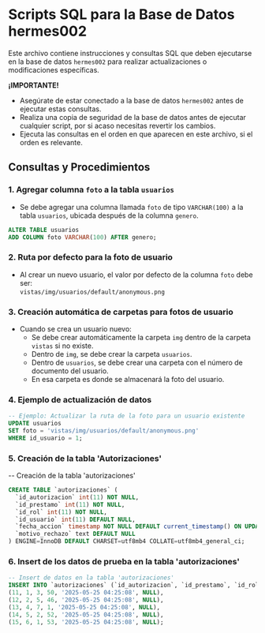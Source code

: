 # Scripts SQL para la Base de Datos hermes002

Este archivo contiene instrucciones y consultas SQL que deben ejecutarse en la base de datos `hermes002` para realizar actualizaciones o modificaciones específicas.

**¡IMPORTANTE!**

* Asegúrate de estar conectado a la base de datos `hermes002` antes de ejecutar estas consultas.
* Realiza una copia de seguridad de la base de datos antes de ejecutar cualquier script, por si acaso necesitas revertir los cambios.
* Ejecuta las consultas en el orden en que aparecen en este archivo, si el orden es relevante.

## Consultas y Procedimientos

### 1. Agregar columna `foto` a la tabla `usuarios`

- Se debe agregar una columna llamada `foto` de tipo `VARCHAR(100)` a la tabla `usuarios`, ubicada después de la columna `genero`.

```sql
ALTER TABLE usuarios
ADD COLUMN foto VARCHAR(100) AFTER genero;
```

### 2. Ruta por defecto para la foto de usuario

- Al crear un nuevo usuario, el valor por defecto de la columna `foto` debe ser:  
    `vistas/img/usuarios/default/anonymous.png`

### 3. Creación automática de carpetas para fotos de usuario

- Cuando se crea un usuario nuevo:
    - Se debe crear automáticamente la carpeta `img` dentro de la carpeta `vistas` si no existe.
    - Dentro de `img`, se debe crear la carpeta `usuarios`.
    - Dentro de `usuarios`, se debe crear una carpeta con el número de documento del usuario.
    - En esa carpeta es donde se almacenará la foto del usuario.

### 4. Ejemplo de actualización de datos

```sql
-- Ejemplo: Actualizar la ruta de la foto para un usuario existente
UPDATE usuarios
SET foto = 'vistas/img/usuarios/default/anonymous.png'
WHERE id_usuario = 1;
```
### 5. Creación de la tabla 'Autorizaciones'

-- Creación de la tabla 'autorizaciones'
```sql
CREATE TABLE `autorizaciones` (
  `id_autorizacion` int(11) NOT NULL,
  `id_prestamo` int(11) NOT NULL,
  `id_rol` int(11) NOT NULL,
  `id_usuario` int(11) DEFAULT NULL,
  `fecha_accion` timestamp NOT NULL DEFAULT current_timestamp() ON UPDATE current_timestamp(),
  `motivo_rechazo` text DEFAULT NULL
) ENGINE=InnoDB DEFAULT CHARSET=utf8mb4 COLLATE=utf8mb4_general_ci;
```

### 6. Insert de los datos de prueba en la tabla 'autorizaciones'

```sql
-- Insert de datos en la tabla 'autorizaciones'
INSERT INTO `autorizaciones` (`id_autorizacion`, `id_prestamo`, `id_rol`, `id_usuario`, `fecha_accion`, `motivo_rechazo`) VALUES
(11, 1, 3, 50, '2025-05-25 04:25:08', NULL),
(12, 2, 5, 46, '2025-05-25 04:25:08', NULL),
(13, 4, 7, 1, '2025-05-25 04:25:08', NULL),
(14, 5, 2, 52, '2025-05-25 04:25:08', NULL),
(15, 6, 1, 53, '2025-05-25 04:25:08', NULL);
```